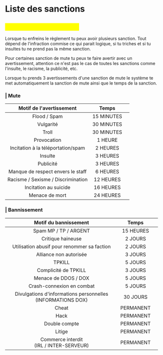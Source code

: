 # Liste des sanctions

## <mark style="color:yellow;">1 --> Liste des sanctions</mark>

Lorsque tu enfreins le règlement tu peux avoir plusieurs sanction. Tout dépend de l'infraction commise ce qui parait logique, si tu triches et si tu insultes tu ne prend pas la même sanction.

Pour certaines sanction de mute tu peux te faire avertir avec un avertissement, attention ce n'est pas le cas de toutes les sanctions comme l'insulte, le racisme, la publicité, etc.

Lorsque tu prends 3 avertissements d'une sanction de mute le système te met automatiquement la sanction de mute ainsi que le temps de la sanction.&#x20;

### | Mute

<table><thead><tr><th align="center">Motif de l'avertissement</th><th align="center">Temps</th><th data-hidden></th></tr></thead><tbody><tr><td align="center">Flood / Spam</td><td align="center">15 MINUTES</td><td></td></tr><tr><td align="center">Vulgarité</td><td align="center">30 MINUTES</td><td></td></tr><tr><td align="center">Troll</td><td align="center">30 MINUTES</td><td></td></tr><tr><td align="center">Provocation</td><td align="center">1 HEURE</td><td></td></tr><tr><td align="center">Incitation à la téléportation/spam</td><td align="center">2 HEURES</td><td></td></tr><tr><td align="center">Insulte</td><td align="center">3 HEURES</td><td></td></tr><tr><td align="center">Publicité</td><td align="center">3 HEURES</td><td></td></tr><tr><td align="center">Manque de respect envers le staff</td><td align="center">6 HEURES</td><td></td></tr><tr><td align="center">Racisme / Sexisme / Discrimination</td><td align="center">12 HEURES</td><td></td></tr><tr><td align="center">Incitation au suicide</td><td align="center">16 HEURES</td><td></td></tr><tr><td align="center">Menace de mort</td><td align="center">24 HEURES</td><td></td></tr></tbody></table>

### | Bannissement

<table><thead><tr><th align="center">Motif du bannissement</th><th align="center">Temps</th><th data-hidden></th></tr></thead><tbody><tr><td align="center">Spam MP / TP / ARGENT</td><td align="center">15 HEURES</td><td></td></tr><tr><td align="center">Critique haineuse</td><td align="center">2 JOURS</td><td></td></tr><tr><td align="center">Utilisation abusif pour renommer sa faction</td><td align="center">2 JOURS</td><td></td></tr><tr><td align="center">Alliance non autorisée</td><td align="center">3 JOURS</td><td></td></tr><tr><td align="center">TPKILL</td><td align="center">5 JOURS</td><td></td></tr><tr><td align="center">Complicité de TPKILL</td><td align="center">3 JOURS</td><td></td></tr><tr><td align="center">Menace de DDOS / DOX</td><td align="center">5 JOURS</td><td></td></tr><tr><td align="center">Crash-connexion en combat</td><td align="center">5 JOURS</td><td></td></tr><tr><td align="center">Divulgations d'informations personnelles (INFORMATIONS DOX)</td><td align="center">30 JOURS</td><td></td></tr><tr><td align="center">Cheat</td><td align="center">PERMANENT</td><td></td></tr><tr><td align="center">Hack</td><td align="center">PERMANENT</td><td></td></tr><tr><td align="center">Double compte</td><td align="center">PERMANENT</td><td></td></tr><tr><td align="center">Litige</td><td align="center">PERMANENT</td><td></td></tr><tr><td align="center">Commerce interdit <br>(IRL / INTER-SERVEUR)</td><td align="center">PERMANENT</td><td></td></tr></tbody></table>



